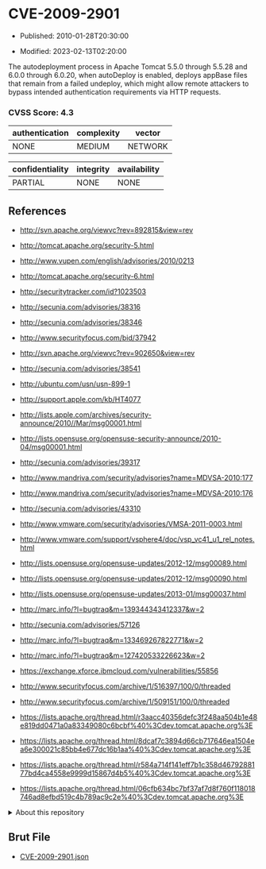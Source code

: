 # CVE-2009-2901

- Published: 2010-01-28T20:30:00

- Modified: 2023-02-13T02:20:00

The autodeployment process in Apache Tomcat 5.5.0 through 5.5.28 and 6.0.0 through 6.0.20, when autoDeploy is enabled, deploys appBase files that remain from a failed undeploy, which might allow remote attackers to bypass intended authentication requirements via HTTP requests.

### CVSS Score: **4.3**

| authentication | complexity | vector |
| --- | --- | --- |
| NONE | MEDIUM | NETWORK |

| confidentiality | integrity | availability |
| --- | --- | --- |
| PARTIAL | NONE | NONE |

## References

* http://svn.apache.org/viewvc?rev=892815&view=rev

* http://tomcat.apache.org/security-5.html

* http://www.vupen.com/english/advisories/2010/0213

* http://tomcat.apache.org/security-6.html

* http://securitytracker.com/id?1023503

* http://secunia.com/advisories/38316

* http://secunia.com/advisories/38346

* http://www.securityfocus.com/bid/37942

* http://svn.apache.org/viewvc?rev=902650&view=rev

* http://secunia.com/advisories/38541

* http://ubuntu.com/usn/usn-899-1

* http://support.apple.com/kb/HT4077

* http://lists.apple.com/archives/security-announce/2010//Mar/msg00001.html

* http://lists.opensuse.org/opensuse-security-announce/2010-04/msg00001.html

* http://secunia.com/advisories/39317

* http://www.mandriva.com/security/advisories?name=MDVSA-2010:177

* http://www.mandriva.com/security/advisories?name=MDVSA-2010:176

* http://secunia.com/advisories/43310

* http://www.vmware.com/security/advisories/VMSA-2011-0003.html

* http://www.vmware.com/support/vsphere4/doc/vsp_vc41_u1_rel_notes.html

* http://lists.opensuse.org/opensuse-updates/2012-12/msg00089.html

* http://lists.opensuse.org/opensuse-updates/2012-12/msg00090.html

* http://lists.opensuse.org/opensuse-updates/2013-01/msg00037.html

* http://marc.info/?l=bugtraq&m=139344343412337&w=2

* http://secunia.com/advisories/57126

* http://marc.info/?l=bugtraq&m=133469267822771&w=2

* http://marc.info/?l=bugtraq&m=127420533226623&w=2

* https://exchange.xforce.ibmcloud.com/vulnerabilities/55856

* http://www.securityfocus.com/archive/1/516397/100/0/threaded

* http://www.securityfocus.com/archive/1/509151/100/0/threaded

* https://lists.apache.org/thread.html/r3aacc40356defc3f248aa504b1e48e819dd0471a0a83349080c6bcbf%40%3Cdev.tomcat.apache.org%3E

* https://lists.apache.org/thread.html/8dcaf7c3894d66cb717646ea1504ea6e300021c85bb4e677dc16b1aa%40%3Cdev.tomcat.apache.org%3E

* https://lists.apache.org/thread.html/r584a714f141eff7b1c358d4679288177bd4ca4558e9999d15867d4b5%40%3Cdev.tomcat.apache.org%3E

* https://lists.apache.org/thread.html/06cfb634bc7bf37af7d8f760f118018746ad8efbd519c4b789ac9c2e%40%3Cdev.tomcat.apache.org%3E

<details>
<summary>About this repository</summary> 

  This repository is part of the project [Live Hack CVE](https://github.com/Live-Hack-CVE). Main website can be found [www.live-hack.org](https://www.live-hack.org) 
  
  Made by [Sn0wAlice](https://github.com/Sn0wAlice) for the people that care about security and need to have a feed of the latest CVEs. Hope you enjoy it, don't forget to star the repo and follow me on [Twitter](https://twitter.com/Sn0wAlice) and [Github](https://github.com/Sn0wAlice). And that is my [personnal website](https://www.alice-snow.me/)

  - [Home Page](https://github.com/Live-Hack-CVE)
  - [Framework](https://github.com/Live-Hack-CVE/cve-framework)
  - [CVE database](https://github.com/Live-Hack-CVE/full_database)
  - [Changelog](https://github.com/Live-Hack-CVE/Changelog)
</details>

## Brut File

* [CVE-2009-2901.json](https://raw.githubusercontent.com/Live-Hack-CVE/full_database/main/cves/2009/CVE-2009-2901.json)

